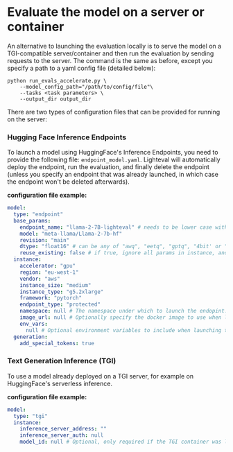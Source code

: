 # Evaluate the model on a server or container

An alternative to launching the evaluation locally is to serve the model on a
TGI-compatible server/container and then run the evaluation by sending requests
to the server. The command is the same as before, except you specify a path to
a yaml config file (detailed below):

```
python run_evals_accelerate.py \
    --model_config_path="/path/to/config/file"\
    --tasks <task parameters> \
    --output_dir output_dir
```

There are two types of configuration files that can be provided for running on
the server:

### Hugging Face Inference Endpoints

To launch a model using HuggingFace's Inference Endpoints, you need to provide
the following file: `endpoint_model.yaml`. Lighteval will automatically deploy
the endpoint, run the evaluation, and finally delete the endpoint (unless you
specify an endpoint that was already launched, in which case the endpoint won't
be deleted afterwards).

__configuration file example:__

```yaml
model:
  type: "endpoint"
  base_params:
    endpoint_name: "llama-2-7B-lighteval" # needs to be lower case without special characters
    model: "meta-llama/Llama-2-7b-hf"
    revision: "main"
    dtype: "float16" # can be any of "awq", "eetq", "gptq", "4bit' or "8bit" (will use bitsandbytes), "bfloat16" or "float16"
    reuse_existing: false # if true, ignore all params in instance, and don't delete the endpoint after evaluation
  instance:
    accelerator: "gpu"
    region: "eu-west-1"
    vendor: "aws"
    instance_size: "medium"
    instance_type: "g5.2xlarge"
    framework: "pytorch"
    endpoint_type: "protected"
    namespace: null # The namespace under which to launch the endopint. Defaults to the current user's namespace
    image_url: null # Optionally specify the docker image to use when launching the endpoint model. E.g., launching models with later releases of the TGI container with support for newer models.
    env_vars:
      null # Optional environment variables to include when launching the endpoint. e.g., `MAX_INPUT_LENGTH: 2048`
  generation:
    add_special_tokens: true
```

### Text Generation Inference (TGI)

To use a model already deployed on a TGI server, for example on HuggingFace's
serverless inference.

__configuration file example:__

```yaml
model:
  type: "tgi"
  instance:
    inference_server_address: ""
    inference_server_auth: null
    model_id: null # Optional, only required if the TGI container was launched with model_id pointing to a local directory
```
